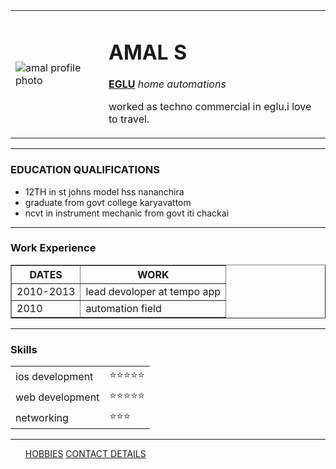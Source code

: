 <!DOCTYPE html>
<head>
    <meta charset="UTF-8">
<title>❤️Amal's Personal Site❤️</title>
    <body>
        <table cellspacing="20" >
            <tr>
                <td><img src="images/June13.jpg" alt="amal profile photo"></td>
                <td><h1>AMAL S</h1>
                    <p><strong><a href="https://www.myeglu.com/">EGLU</a></a></strong> <em>home automations</em></p>
                    <p>worked as techno commercial in eglu.i love to travel.</p></td>
            </tr>
        </table>

<hr size="5">
<h3>EDUCATION QUALIFICATIONS</h3>
<ul>
    <li>12TH in st johns model hss nananchira</li>
    <li>graduate from govt college karyavattom</li>
    <li>ncvt in instrument mechanic from govt iti chackai</li>
</ul>
<hr>
<h3>Work Experience</h3>
<table border="1">
    <thead>
         <th>DATES</th>
        <TH>WORK</TH>
    </tr>
</thead>
    <tr>
<td> 2010-2013</td>
<td>lead devoloper at tempo app</td>
    </tr>
    <tr>
<td>2010</td>
<td>automation field</td>
    </tr>
</table>
<hr>
<h3>Skills</h3>
<table cellspacing="10">
<tr>
 <td>ios development</td>
    <td>⭐⭐⭐⭐⭐</td>
</tr>
<tr>
 <td>web development</td>
    <td>⭐⭐⭐⭐⭐</td>
</tr>
<tr>
    <td>networking</td>
    <td>⭐⭐⭐</td>
</tr>
</table>
<hr>
<ul>
 <a href="hobbies.html">HOBBIES</a>
<a href="Contact.html">CONTACT DETAILS</a>
</ul>
</body>
</html>
